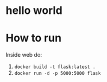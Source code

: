 # hello world

# How to run

Inside web do:
1. `docker build -t flask:latest .`
2. `docker run -d -p 5000:5000 flask`
